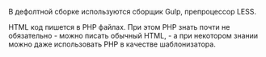 В дефолтной сборке используются сборщик Gulp, препроцессор LESS.

HTML код пишется в PHP файлах. При этом PHP знать почти не обязательно - можно писать обычный HTML, - а при некотором знании можно даже использовать PHP в качестве шаблонизатора.
